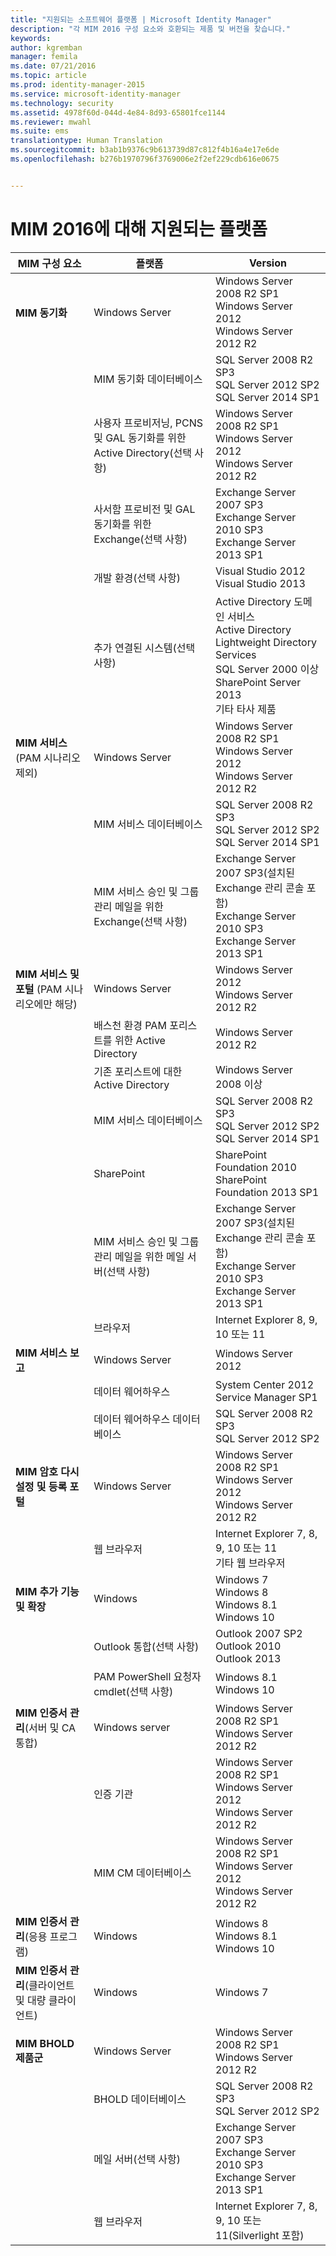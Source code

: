 ```yaml
---
title: "지원되는 소프트웨어 플랫폼 | Microsoft Identity Manager"
description: "각 MIM 2016 구성 요소와 호환되는 제품 및 버전을 찾습니다."
keywords: 
author: kgremban
manager: femila
ms.date: 07/21/2016
ms.topic: article
ms.prod: identity-manager-2015
ms.service: microsoft-identity-manager
ms.technology: security
ms.assetid: 4978f60d-044d-4e84-8d93-65801fce1144
ms.reviewer: mwahl
ms.suite: ems
translationtype: Human Translation
ms.sourcegitcommit: b3ab1b9376c9b613739d87c812f4b16a4e17e6de
ms.openlocfilehash: b276b1970796f3769006e2f2ef229cdb616e0675


---
```


# MIM 2016에 대해 지원되는 플랫폼

| **MIM 구성 요소** | **플랫폼** | **Version** |
|-------------------|--------------|-------------|
|**MIM 동기화**|Windows Server | Windows Server 2008 R2 SP1<br/>Windows Server 2012<br/>Windows Server 2012 R2|
||MIM 동기화 데이터베이스 |SQL Server 2008 R2 SP3<br/>SQL Server 2012 SP2<br/>SQL Server 2014 SP1 |
||사용자 프로비저닝, PCNS 및 GAL 동기화를 위한 Active Directory(선택 사항)|Windows Server 2008 R2 SP1<br/>Windows Server 2012<br/>Windows Server 2012 R2 |
||사서함 프로비전 및 GAL 동기화를 위한 Exchange(선택 사항)|Exchange Server 2007 SP3<br/>Exchange Server 2010 SP3<br/>Exchange Server 2013 SP1 |
|| 개발 환경(선택 사항) | Visual Studio 2012<br/>Visual Studio 2013 |
|| 추가 연결된 시스템(선택 사항) | Active Directory 도메인 서비스<br/>Active Directory<br/>Lightweight Directory Services<br/>SQL Server 2000 이상<br/>SharePoint Server 2013<br/>기타 타사 제품 |
| **MIM 서비스** (PAM 시나리오 제외) | Windows Server | Windows Server 2008 R2 SP1<br/>Windows Server 2012<br/>Windows Server 2012 R2 |
|| MIM 서비스 데이터베이스 | SQL Server 2008 R2 SP3<br/>SQL Server 2012 SP2<br/>SQL Server 2014 SP1 |
|| MIM 서비스 승인 및 그룹 관리 메일을 위한 Exchange(선택 사항) | Exchange Server 2007 SP3(설치된 Exchange 관리 콘솔 포함)<br/>Exchange Server 2010 SP3<br/>Exchange Server 2013 SP1 |
| **MIM 서비스 및 포털** (PAM 시나리오에만 해당)| Windows Server | Windows Server 2012<br/>Windows Server 2012 R2 |
|| 배스천 환경 PAM 포리스트를 위한 Active Directory | Windows Server 2012 R2 |
|| 기존 포리스트에 대한 Active Directory | Windows Server 2008 이상 |
|| MIM 서비스 데이터베이스 | SQL Server 2008 R2 SP3<br/>SQL Server 2012 SP2<br/>SQL Server 2014 SP1 |
|| SharePoint | SharePoint Foundation 2010<br/>SharePoint Foundation 2013 SP1 |
|| MIM 서비스 승인 및 그룹 관리 메일을 위한 메일 서버(선택 사항) | Exchange Server 2007 SP3(설치된 Exchange 관리 콘솔 포함)<br/>Exchange Server 2010 SP3<br/>Exchange Server 2013 SP1 |
|| 브라우저 | Internet Explorer 8, 9, 10 또는 11 |
| **MIM 서비스 보고** | Windows Server | Windows Server 2012 |
|| 데이터 웨어하우스 | System Center 2012 Service Manager SP1 |
|| 데이터 웨어하우스 데이터베이스 | SQL Server 2008 R2 SP3<br/>SQL Server 2012 SP2 |
| **MIM 암호 다시 설정 및 등록 포털** | Windows Server | Windows Server 2008 R2 SP1<br/>Windows Server 2012<br/>Windows Server 2012 R2 |
|| 웹 브라우저 | Internet Explorer 7, 8, 9, 10 또는 11<br/>기타 웹 브라우저 |
| **MIM 추가 기능 및 확장** | Windows | Windows 7<br/>Windows 8<br/>Windows 8.1<br/>Windows 10 |
|| Outlook 통합(선택 사항) | Outlook 2007 SP2<br/>Outlook 2010<br/>Outlook 2013 |
|| PAM PowerShell 요청자 cmdlet(선택 사항) | Windows 8.1<br/>Windows 10 |
| **MIM 인증서 관리**(서버 및 CA 통합) | Windows server | Windows Server 2008 R2 SP1<br/>Windows Server 2012 R2 |
|| 인증 기관 | Windows Server 2008 R2 SP1<br/>Windows Server 2012<br/>Windows Server 2012 R2 |
|| MIM CM 데이터베이스 | Windows Server 2008 R2 SP1<br/>Windows Server 2012<br/>Windows Server 2012 R2 |
| **MIM 인증서 관리**(응용 프로그램) | Windows | Windows 8<br/>Windows 8.1<br/>Windows 10 |
| **MIM 인증서 관리**(클라이언트 및 대량 클라이언트) | Windows | Windows 7 |
| **MIM BHOLD 제품군** | Windows Server | Windows Server 2008 R2 SP1<br/>Windows Server 2012 R2 |
|| BHOLD 데이터베이스 | SQL Server 2008 R2 SP3<br/>SQL Server 2012 SP2 |
|| 메일 서버(선택 사항) | Exchange Server 2007 SP3<br/>Exchange Server 2010 SP3<br/>Exchange Server 2013 SP1 |
|| 웹 브라우저 | Internet Explorer 7, 8, 9, 10 또는 11(Silverlight 포함) |



<!--HONumber=Jul16_HO3-->


